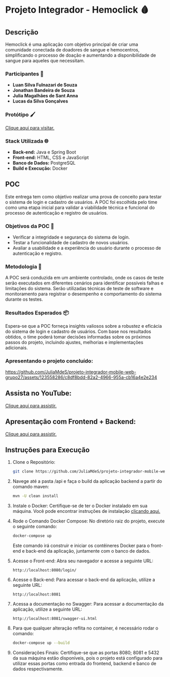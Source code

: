 # Projeto Integrador - Hemoclick 🩸

## Descrição

Hemoclick é uma aplicação com objetivo principal de criar uma comunidade conectada de doadores de sangue e hemocentros, simplificando o processo de doação e aumentando a disponibilidade de sangue para aqueles que necessitam.

### Participantes 👥

- **Luan Silva Fulnazari de Souza**
- **Jonathan Bandeira de Souza**
- **Julia Magalhães de Sant Anna**
- **Lucas da Silva Gonçalves**

### Protótipo 🖌️

[Clique aqui para visitar.](https://www.figma.com/file/F4Y4xlyGj2p76RkSUNRNCz/Projeto-Integrador?type=design&node-id=0-2&mode=design)


### Stack Utilizada 🌐

- **Back-end:** Java e Spring Boot
- **Front-end:** HTML, CSS e JavaScript
- **Banco de Dados:** PostgreSQL
- **Build e Execução:** Docker

## POC

Este entrega tem como objetivo realizar uma prova de conceito para testar o sistema de login e cadastro de usuários. A POC foi escolhida pelo time como uma etapa inicial para validar a viabilidade técnica e funcional do processo de autenticação e registro de usuários.

### Objetivos da POC 📝

- Verificar a integridade e segurança do sistema de login.
- Testar a funcionalidade de cadastro de novos usuários.
- Avaliar a usabilidade e a experiência do usuário durante o processo de autenticação e registro.

### Metodologia 🔄

A POC será conduzida em um ambiente controlado, onde os casos de teste serão executados em diferentes cenários para identificar possíveis falhas e limitações do sistema. Serão utilizadas técnicas de teste de software e monitoramento para registrar o desempenho e comportamento do sistema durante os testes.

### Resultados Esperados 📦

Espera-se que a POC forneça insights valiosos sobre a robustez e eficácia do sistema de login e cadastro de usuários. Com base nos resultados obtidos, o time poderá tomar decisões informadas sobre os próximos passos do projeto, incluindo ajustes, melhorias e implementações adicionais.

### Apresentando o projeto concluído:

https://github.com/JuliaMdeS/projeto-integrador-mobile-web-grupo27/assets/123558286/c8df8bdd-82a2-4966-955a-cb16a4e2e234

## Assista no YouTube:

[Clique aqui para assistir.](https://youtu.be/ZOJ_lZtjPV8)

## Apresentação com Frontend + Backend:

[Clique aqui para assistir.](https://youtu.be/MloljKJ2J2s)

## Instruções para Execução

1. Clone o Repositório:

   ```sh  
   git clone https://github.com/JuliaMdeS/projeto-integrador-mobile-web-grupo27.git 
   ```

2. Navege até a pasta /api e faça o build da aplicação backend a partir do comando maven:

    ```sh
    mvn -U clean install
    ```

3. Instale o Docker: Certifique-se de ter o Docker instalado em sua máquina. Você pode encontrar instruções de instalação [clicando aqui.](https://www.docker.com/products/docker-desktop/)


4. Rode o Comando Docker Compose: No diretório raiz do projeto, execute o seguinte comando:

    ```sh
    docker-compose up  
    ```

    Este comando irá construir e iniciar os contêineres Docker para o front-end e back-end da aplicação, juntamente com o banco de dados.


5. Acesse o Front-end: Abra seu navegador e acesse a seguinte URL:

    ```arduino
    http://localhost:8080/login/
    ```

6. Acesse o Back-end: Para acessar o back-end da aplicação, utilize a seguinte URL:

    ```arduino
    http://localhost:8081  
    ```

7. Acessa a documentação no Swagger: Para acessar a documentação da aplicação, utilize a seguinte URL:

    ```arduino
    http://localhost:8081/swagger-ui.html
    ```

8. Para que qualquer alteração reflita no container, é necessário rodar o comando:

    ```sh
    docker-compose up --build
    ```

9. Considerações Finais: Certifique-se que as portas 8080; 8081 e 5432 da sua máquina estão disponíveis, pois o projeto está configurado para utilizar essas portas como entrada do frontend, backend e banco de dados respectivamente.
